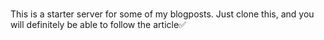 #

This is a starter server for some of my blogposts. Just clone this, and you will definitely be able to follow the article✅
